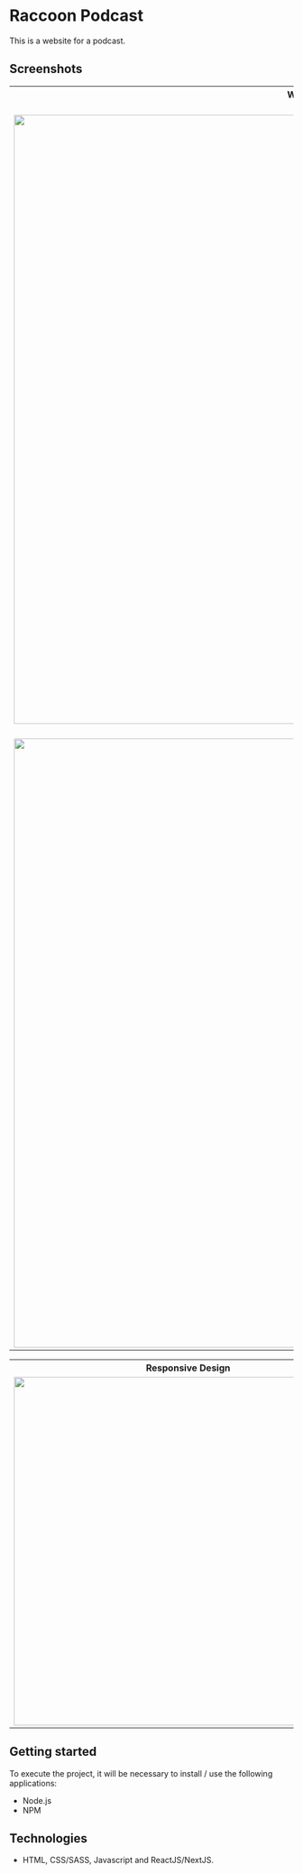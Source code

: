 # Raccoon Podcast
This is a website for a podcast.

## Screenshots
<table>
	<tr>
		<th width="100%">
			Web Interface<br>
		</th>
	</tr>
	<tr>
		<td>
      <br>
			<img width="1080" src="https://user-images.githubusercontent.com/98855318/153224136-65e31f4c-360a-477c-93cc-60ae724beb7f.png">
		</td>   
	</tr>
  <tr>
   <td>
      <br>
			<img width="1080" src="https://user-images.githubusercontent.com/98855318/153224139-3a15aa41-6c42-436f-bbf3-6939415c4ed3.png">
		</td>   
  </tr>
</table>

<table>
	<tr>
		<th width="20%">
			Responsive Design
		</th>
		<th width="20%">
			Responsive Design
		</th>
    <th width="20%">
			Responsive Design
		</th>
    <th width="20%">
			Responsive Design
		</th>
    <th width="20%">
			Responsive Design
		</th>
	</tr>
	<tr><!-- Prevent zebra stripes --></tr>
	<tr>
		<td>
			<img width="618" src="https://user-images.githubusercontent.com/98855318/153224141-6cb6279e-b598-4d19-8748-eec1f08a1f63.png">
		</td>
		<td>
			<img width="618" src="https://user-images.githubusercontent.com/98855318/153224143-87afc6d0-07d4-4724-8cd9-21baa6979f2d.png">
		</td>
    <td>
			<img width="618" src="https://user-images.githubusercontent.com/98855318/153224144-db323e90-7bbd-4a7c-8107-f83a7db92188.png">
		</td>
    <td>
			<img width="618" src="https://user-images.githubusercontent.com/98855318/153224147-54e120de-27eb-4e62-810c-529a13fee3fd.png">
		</td>
    <td>
			<img width="618" src="https://user-images.githubusercontent.com/98855318/153224148-ee7789eb-b742-4d07-ab79-ef30491fadf3.png">
		</td>
	</tr>
</table>

## Getting started
To execute the project, it will be necessary to install / use the following applications:
* Node.js
* NPM

## Technologies
* HTML, CSS/SASS, Javascript and ReactJS/NextJS.
